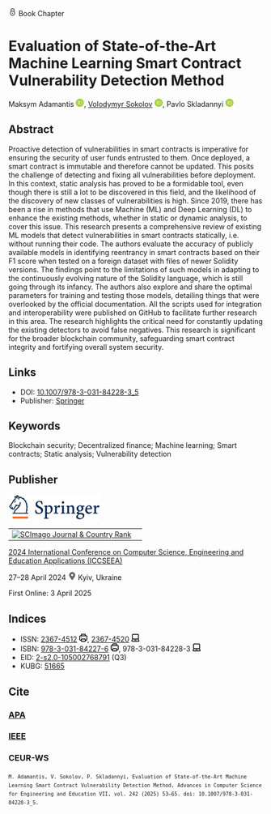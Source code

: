<img src="/icons/lock.svg" width="16" height="16"> Book Chapter

# Evaluation of State-of-the-Art Machine Learning Smart Contract Vulnerability Detection Method

Maksym Adamantis <a href="https://orcid.org/0009-0009-4113-1772" target="_blank"><img src="/icons/orcid.svg" width="16" height="16"></a>,
<a href="/">Volodymyr Sokolov</a> <a href="https://orcid.org/0000-0002-9349-7946" target="_blank"><img src="/icons/orcid.svg" width="16" height="16"></a>,
Pavlo Skladannyi <a href="https://orcid.org/0000-0002-7775-6039" target="_blank"><img src="/icons/orcid.svg" width="16" height="16"></a>

## Abstract

Proactive detection of vulnerabilities in smart contracts is imperative for ensuring the security of user funds entrusted to them. Once deployed, a smart contract is immutable and therefore cannot be updated. This posits the challenge of detecting and fixing all vulnerabilities before deployment. In this context, static analysis has proved to be a formidable tool, even though there is still a lot to be discovered in this field, and the likelihood of the discovery of new classes of vulnerabilities is high. Since 2019, there has been a rise in methods that use Machine (ML) and Deep Learning (DL) to enhance the existing methods, whether in static or dynamic analysis, to cover this issue. This research presents a comprehensive review of existing ML models that detect vulnerabilities in smart contracts statically, i.e. without running their code. The authors evaluate the accuracy of publicly available models in identifying reentrancy in smart contracts based on their F1 score when tested on a foreign dataset with files of newer Solidity versions. The findings point to the limitations of such models in adapting to the continuously evolving nature of the Solidity language, which is still going through its infancy. The authors also explore and share the optimal parameters for training and testing those models, detailing things that were overlooked by the official documentation. All the scripts used for integration and interoperability were published on GitHub to facilitate further research in this area. The research highlights the critical need for constantly updating the existing detectors to avoid false negatives. This research is significant for the broader blockchain community, safeguarding smart contract integrity and fortifying overall system security.

## Links

* DOI: [10.1007/978-3-031-84228-3_5](https://doi.org/10.1007/978-3-031-84228-3_5)
* Publisher: [Springer](https://link.springer.com/chapter/10.1007/978-3-031-84228-3_5)

## Keywords

Blockchain security; Decentralized finance; Machine learning; Smart contracts; Static analysis; Vulnerability detection

## Publisher

<img src="/icons/springer.svg" height="50">

<table>
<tr>
<td>
<a href="https://www.scimagojr.com/journalsearch.php?q=21100975545&amp;tip=sid&amp;exact=no" title="SCImago Journal &amp; Country Rank"><img border="0" src="https://www.scimagojr.com/journal_img.php?id=21100975545" alt="SCImago Journal &amp; Country Rank"  /></a>
</td>
<td style="text-align: left;">
<span class="__dimensions_badge_embed__" data-doi="10.1007/978-3-031-84228-3_5" data-hide-zero-citations="true"></span><script async src="https://badge.dimensions.ai/badge.js" charset="utf-8"></script>
</td>
</tr>
</table>

[2024 International Conference on Computer Science, Engineering and Education Applications (ICCSEEA)](https://link.springer.com/book/10.1007/978-3-031-84228-3)

27–28 April 2024 <img src="/icons/location-pin.svg" width="16" height="16"> Kyiv, Ukraine

First Online: 3 April 2025

## Indices

* ISSN: [2367-4512](https://portal.issn.org/resource/ISSN/2367-4512) <img src="/icons/print.svg" width="16" height="16">, [2367-4520](https://portal.issn.org/resource/ISSN/2367-4520) <img src="/icons/online.svg" width="16" height="16">
* ISBN: [978-3-031-84227-6](https://isbnsearch.org/isbn/978-3-031-84227-6) <img src="/icons/print.svg" width="16" height="16">, 978-3-031-84228-3 <img src="/icons/online.svg" width="16" height="16">
* EID: [2-s2.0-105002768791](http://www.scopus.com/record/display.url?origin=inward&eid=2-s2.0-105002768791) (Q3)
* KUBG: [51665](http://elibrary.kubg.edu.ua/id/eprint/51665/)

## Cite

### [APA](https://citation.crosscite.org/format?doi=10.1007/978-3-031-84228-3_5&style=apa&lang=en-US)

### [IEEE](https://citation.crosscite.org/format?doi=10.1007/978-3-031-84228-3_5&style=ieee&lang=en-US)

### CEUR-WS

<small>`M. Adamantis, V. Sokolov, P. Skladannyi, Evaluation of State-of-the-Art Machine Learning Smart Contract Vulnerability Detection Method, Advances in Computer Science for Engineering and Education VII, vol. 242 (2025) 53–65. doi: 10.1007/978-3-031-84228-3_5.`</small>
